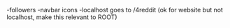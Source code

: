 -followers
-navbar icons
-localhost goes to /4reddit (ok for website but not localhost, make this relevant to ROOT)